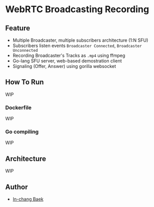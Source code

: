 # WebRTC Broadcasting Recording

## Feature
- Multiple Broadcaster, multiple subscribers architecture (1:N SFU)
- Subscribers listen events `Broadcaster Connected`, `Broadcaster Unconnected`
- Recording Broadcaster's Tracks as `.mp4` using ffmpeg
- Go-lang SFU server, web-based demostration client
- Signaling (Offer, Answer) using gorilla websocket

## How To Run
WIP

### Dockerfile
WIP

### Go compiling
WIP


## Architecture
WIP


## Author
- [In-chang Baek](https://github.com/bic4907)

